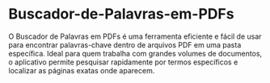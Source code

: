 # Buscador-de-Palavras-em-PDFs
O Buscador de Palavras em PDFs é uma ferramenta eficiente e fácil de usar para encontrar palavras-chave dentro de arquivos PDF em uma pasta específica. Ideal para quem trabalha com grandes volumes de documentos, o aplicativo permite pesquisar rapidamente por termos específicos e localizar as páginas exatas onde aparecem.
